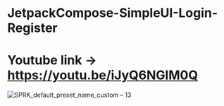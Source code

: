 # JetpackCompose-SimpleUI-Login-Register

# Youtube link -> https://youtu.be/iJyQ6NGlM0Q
![SPRK_default_preset_name_custom – 13](https://user-images.githubusercontent.com/51374446/145610839-675d7636-452d-4c96-a0f8-f2775ae9f8bb.png)
